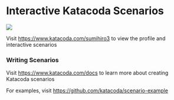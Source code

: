 # Interactive Katacoda Scenarios

[![](http://shields.katacoda.com/katacoda/sumihiro3/count.svg)](https://www.katacoda.com/sumihiro3 "Get your profile on Katacoda.com")

Visit https://www.katacoda.com/sumihiro3 to view the profile and interactive scenarios

### Writing Scenarios
Visit https://www.katacoda.com/docs to learn more about creating Katacoda scenarios

For examples, visit https://github.com/katacoda/scenario-example
